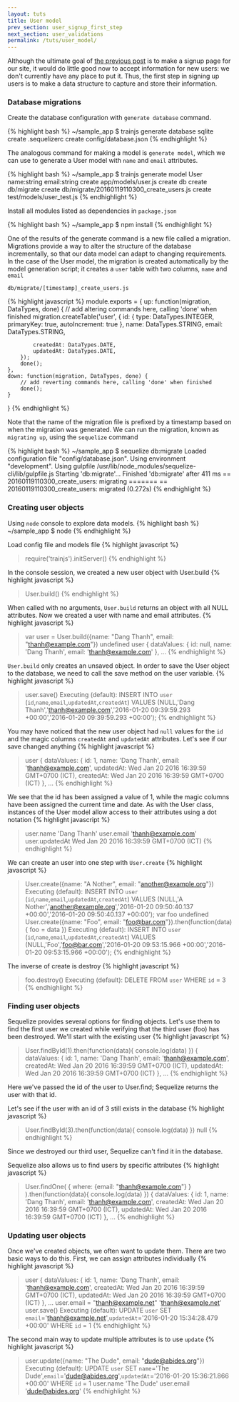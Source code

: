 ```yaml
---
layout: tuts
title: User model
prev_section: user_signup_first_step
next_section: user_validations
permalink: /tuts/user_model/
---
```


Although the ultimate goal of [the previous post](https://nodeontrain.xyz/tuts/user_signup_first_step/) is to make a signup page for our site, it would do little good now to accept information for new users: we don't currently have any place to put it. Thus, the first step in signing up users is to make a data structure to capture and store their information.

### Database migrations

Create the database configuration with `generate database` command.

{% highlight bash %}
~/sample_app $ trainjs generate database sqlite
      create  .sequelizerc
      create  config/database.json
{% endhighlight %}

The analogous command for making a model is `generate model`, which we can use to generate a User model with `name` and `email` attributes.

{% highlight bash %}
~/sample_app $ trainjs generate model User name:string email:string
	   create  app/models/user.js
	   create  db
	   create  db/migrate
	   create  db/migrate/20160119110300_create_users.js
	   create  test/models/user_test.js
{% endhighlight %}

Install all modules listed as dependencies in `package.json`

{% highlight bash %}
~/sample_app $ npm install
{% endhighlight %}

One of the results of the generate command is a new file called a migration. Migrations provide a way to alter the structure of the database incrementally, so that our data model can adapt to changing requirements. In the case of the User model, the migration is created automatically by the model generation script; it creates a `user` table with two columns, `name` and `email`

`db/migrate/[timestamp]_create_users.js`

{% highlight javascript %}
module.exports = {
	up: function(migration, DataTypes, done) {
		// add altering commands here, calling 'done' when finished
		migration.createTable('user', {
			id: {
				type: DataTypes.INTEGER,
				primaryKey: true,
				autoIncrement: true
			},
			name: DataTypes.STRING,
			email: DataTypes.STRING,

			createdAt: DataTypes.DATE,
			updatedAt: DataTypes.DATE,
		});
		done();
	},
	down: function(migration, DataTypes, done) {
		// add reverting commands here, calling 'done' when finished
		done();
	}
}
{% endhighlight %}

Note that the name of the migration file is prefixed by a timestamp based on when the migration was generated. We can run the migration, known as `migrating up`, using the `sequelize` command

{% highlight bash %}
~/sample_app $ sequelize db:migrate
Loaded configuration file "config/database.json".
Using environment "development".
Using gulpfile /usr/lib/node_modules/sequelize-cli/lib/gulpfile.js
Starting 'db:migrate'...
Finished 'db:migrate' after 411 ms
== 20160119110300_create_users: migrating =======
== 20160119110300_create_users: migrated (0.272s)
{% endhighlight %}

### Creating user objects

Using `node` console to explore data models.
{% highlight bash %}
~/sample_app $ node
{% endhighlight %}

Load config file and models file
{% highlight javascript %}
> require('trainjs').initServer()
{% endhighlight %}

In the console session, we created a new user object with User.build
{% highlight javascript %}
> User.build()
{% endhighlight %}

When called with no arguments, `User.build` returns an object with all NULL attributes. Now we created a user with name and email attributes.
{% highlight javascript %}
> var user = User.build({name: "Dang Thanh", email: "thanh@example.com"})
undefined
> user
{ dataValues: { id: null, name: 'Dang Thanh', email: 'thanh@example.com' },
...
{% endhighlight %}

`User.build` only creates an unsaved object. In order to save the User object to the database, we need to call the save method on the user variable.
{% highlight javascript %}
> user.save()
Executing (default): INSERT INTO `user` (`id`,`name`,`email`,`updatedAt`,`createdAt`) VALUES (NULL,'Dang Thanh','thanh@example.com','2016-01-20 09:39:59.293 +00:00','2016-01-20 09:39:59.293 +00:00');
{% endhighlight %}

You may have noticed that the new user object had `null` values for the `id` and the magic columns `createdAt` and `updatedAt` attributes. Let's see if our save changed anything
{% highlight javascript %}
> user
{ dataValues:
   { id: 1,
	 name: 'Dang Thanh',
	 email: 'thanh@example.com',
	 updatedAt: Wed Jan 20 2016 16:39:59 GMT+0700 (ICT),
	 createdAt: Wed Jan 20 2016 16:39:59 GMT+0700 (ICT) },
	 ...
{% endhighlight %}

We see that the id has been assigned a value of 1, while the magic columns have been assigned the current time and date.
As with the User class, instances of the User model allow access to their attributes using a dot notation
{% highlight javascript %}
> user.name
'Dang Thanh'
> user.email
'thanh@example.com'
> user.updatedAt
Wed Jan 20 2016 16:39:59 GMT+0700 (ICT)
{% endhighlight %}

We can create an user into one step with `User.create`
{% highlight javascript %}
> User.create({name: "A Nother", email: "another@example.org"})
Executing (default): INSERT INTO `user` (`id`,`name`,`email`,`updatedAt`,`createdAt`) VALUES (NULL,'A Nother','another@example.org','2016-01-20 09:50:40.137 +00:00','2016-01-20 09:50:40.137 +00:00');
> var foo
undefined
> User.create({name: "Foo", email: "foo@bar.com"}).then(function(data){ foo = data })
Executing (default): INSERT INTO `user` (`id`,`name`,`email`,`updatedAt`,`createdAt`) VALUES (NULL,'Foo','foo@bar.com','2016-01-20 09:53:15.966 +00:00','2016-01-20 09:53:15.966 +00:00');
{% endhighlight %}

The inverse of create is destroy
{% highlight javascript %}
> foo.destroy()
Executing (default): DELETE FROM `user` WHERE `id` = 3
{% endhighlight %}


### Finding user objects
Sequelize provides several options for finding objects. Let's use them to find the first user we created while verifying that the third user (foo) has been destroyed. We'll start with the existing user
{% highlight javascript %}
> User.findById(1).then(function(data){ console.log(data) })
{ dataValues:
   { id: 1,
	 name: 'Dang Thanh',
	 email: 'thanh@example.com',
	 createdAt: Wed Jan 20 2016 16:39:59 GMT+0700 (ICT),
	 updatedAt: Wed Jan 20 2016 16:39:59 GMT+0700 (ICT) },
	 ...
{% endhighlight %}

Here we've passed the id of the user to User.find; Sequelize returns the user with that id.

Let's see if the user with an id of 3 still exists in the database
{% highlight javascript %}
> User.findById(3).then(function(data){ console.log(data) })
null
{% endhighlight %}

Since we destroyed our third user, Sequelize can't find it in the database.

Sequelize also allows us to find users by specific attributes
{% highlight javascript %}
> User.findOne( { where: {email: "thanh@example.com"} } ).then(function(data){ console.log(data) })
{ dataValues:
   { id: 1,
	 name: 'Dang Thanh',
	 email: 'thanh@example.com',
	 createdAt: Wed Jan 20 2016 16:39:59 GMT+0700 (ICT),
	 updatedAt: Wed Jan 20 2016 16:39:59 GMT+0700 (ICT) },
	   ...
{% endhighlight %}

### Updating user objects

Once we've created objects, we often want to update them. There are two basic ways to do this. First, we can assign attributes individually
{% highlight javascript %}
> user
{ dataValues:
   { id: 1,
	 name: 'Dang Thanh',
	 email: 'thanh@example.com',
	 createdAt: Wed Jan 20 2016 16:39:59 GMT+0700 (ICT),
	 updatedAt: Wed Jan 20 2016 16:39:59 GMT+0700 (ICT) },
	   ...
> user.email = "thanh@example.net"
'thanh@example.net'
> user.save()
Executing (default): UPDATE `user` SET `email`='thanh@example.net',`updatedAt`='2016-01-20 15:34:28.479 +00:00' WHERE `id` = 1
{% endhighlight %}

The second main way to update multiple attributes is to use `update`
{% highlight javascript %}
> user.update({name: "The Dude", email: "dude@abides.org"})
Executing (default): UPDATE `user` SET `name`='The Dude',`email`='dude@abides.org',`updatedAt`='2016-01-20 15:36:21.866 +00:00' WHERE `id` = 1
> user.name
'The Dude'
> user.email
'dude@abides.org'
{% endhighlight %}
